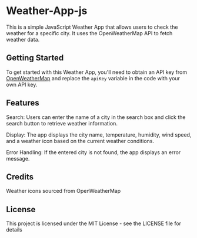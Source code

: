 # Weather-App-js
This is a simple JavaScript Weather App that allows users to check the weather for a specific city. It uses the OpenWeatherMap API to fetch weather data.

## Getting Started

To get started with this Weather App, you'll need to obtain an API key from [OpenWeatherMap](https://openweathermap.org/) and replace the `apiKey` variable in the code with your own API key.

## Features
Search: Users can enter the name of a city in the search box and click the search button to retrieve weather information.

Display: The app displays the city name, temperature, humidity, wind speed, and a weather icon based on the current weather conditions.

Error Handling: If the entered city is not found, the app displays an error message.

## Credits
Weather icons sourced from OpenWeatherMap

## License
This project is licensed under the MIT License - see the LICENSE file for details
